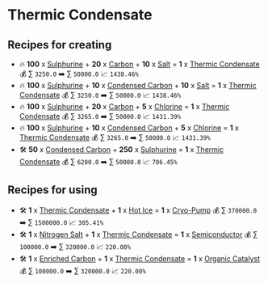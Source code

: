 # Thermic Condensate

## Recipes for creating

* 🔥 **100** x [Sulphurine](<Sulphurine.md>) + **20** x [Carbon](<Carbon.md>) + **10** x [Salt](<Salt.md>) = **1** x [Thermic Condensate](<Thermic Condensate.md>) 💰 ∑ `3250.0` ➡️ ∑ `50000.0` 📈 `1438.46%`
* 🔥 **100** x [Sulphurine](<Sulphurine.md>) + **10** x [Condensed Carbon](<Condensed Carbon.md>) + **10** x [Salt](<Salt.md>) = **1** x [Thermic Condensate](<Thermic Condensate.md>) 💰 ∑ `3250.0` ➡️ ∑ `50000.0` 📈 `1438.46%`
* 🔥 **100** x [Sulphurine](<Sulphurine.md>) + **20** x [Carbon](<Carbon.md>) + **5** x [Chlorine](<Chlorine.md>) = **1** x [Thermic Condensate](<Thermic Condensate.md>) 💰 ∑ `3265.0` ➡️ ∑ `50000.0` 📈 `1431.39%`
* 🔥 **100** x [Sulphurine](<Sulphurine.md>) + **10** x [Condensed Carbon](<Condensed Carbon.md>) + **5** x [Chlorine](<Chlorine.md>) = **1** x [Thermic Condensate](<Thermic Condensate.md>) 💰 ∑ `3265.0` ➡️ ∑ `50000.0` 📈 `1431.39%`
* 🛠️ **50** x [Condensed Carbon](<Condensed Carbon.md>) + **250** x [Sulphurine](<Sulphurine.md>) = **1** x [Thermic Condensate](<Thermic Condensate.md>) 💰 ∑ `6200.0` ➡️ ∑ `50000.0` 📈 `706.45%`


## Recipes for using

* 🛠️ **1** x [Thermic Condensate](<Thermic Condensate.md>) + **1** x [Hot Ice](<Hot Ice.md>) = **1** x [Cryo-Pump](<Cryo-Pump.md>) 💰 ∑ `370000.0` ➡️ ∑ `1500000.0` 📈 `305.41%`
* 🛠️ **1** x [Nitrogen Salt](<Nitrogen Salt.md>) + **1** x [Thermic Condensate](<Thermic Condensate.md>) = **1** x [Semiconductor](<Semiconductor.md>) 💰 ∑ `100000.0` ➡️ ∑ `320000.0` 📈 `220.00%`
* 🛠️ **1** x [Enriched Carbon](<Enriched Carbon.md>) + **1** x [Thermic Condensate](<Thermic Condensate.md>) = **1** x [Organic Catalyst](<Organic Catalyst.md>) 💰 ∑ `100000.0` ➡️ ∑ `320000.0` 📈 `220.00%`
